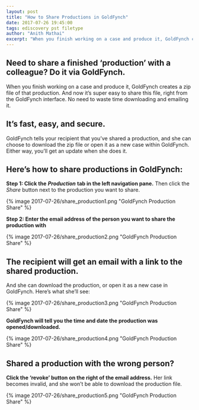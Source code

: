 ```yaml
---
layout: post
title: "How to Share Productions in GoldFynch"
date: 2017-07-26 19:45:00
tags: ediscovery pst filetype
author: "Anith Mathai"
excerpt: "When you finish working on a case and produce it, GoldFynch creates a zip file of that production. And now it’s super easy to share this file, right from the GoldFynch interface. No need to waste time downloading and emailing it."
---
```


## Need to share a finished ‘production’ with a colleague? Do it via GoldFynch. 
When you finish working on a case and produce it, GoldFynch creates a zip file of that production. And now it’s super easy to share this file, right from the GoldFynch interface. No need to waste time downloading and emailing it.   

## It’s fast, easy, and secure.
GoldFynch tells your recipient that you’ve shared a production, and she can choose to download the zip file or open it as a new case within GoldFynch. Either way, you’ll get an update when she does it.  

## Here’s how to share productions in GoldFynch:
**Step 1: Click the** ***Production*** **tab in the left navigation pane.** Then click the *Share* button next to the production you want to share.

{% image 2017-07-26/share_production1.png "GoldFynch Production Share" %}

**Step 2: Enter the email address of the person you want to share the production with**

{% image 2017-07-26/share_production2.png "GoldFynch Production Share" %}

## The recipient will get an email with a link to the shared production. 
And she can download the production, or open it as a new case in GoldFynch. Here’s what she’ll see:

{% image 2017-07-26/share_production3.png "GoldFynch Production Share" %}

**GoldFynch will tell you the time and date the production was opened/downloaded.**

{% image 2017-07-26/share_production4.png "GoldFynch Production Share" %}

## Shared a production with the wrong person? 
**Click the ‘revoke’ button on the right of the email address.** 
Her link becomes invalid, and she won’t be able to download the production file.

{% image 2017-07-26/share_production5.png "GoldFynch Production Share" %}

